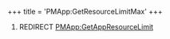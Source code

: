 +++
title = 'PMApp:GetResourceLimitMax'
+++

1.  REDIRECT
    [PMApp:GetAppResourceLimit](PMApp:GetAppResourceLimit "wikilink")